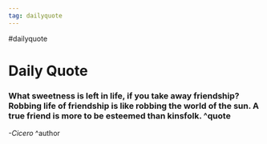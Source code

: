 ```yaml
---
tag: dailyquote
---
```


#dailyquote

# Daily Quote

### What sweetness is left in life, if you take away friendship? Robbing life of friendship is like robbing the world of the sun. A true friend is more to be esteemed than kinsfolk. ^quote
*-Cicero* ^author
